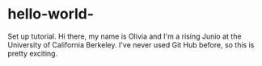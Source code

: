 # hello-world-
Set up tutorial. 
Hi there, my name is Olivia and I'm a rising Junio at the University of California Berkeley. I've never used Git Hub before, so this is pretty exciting. 
